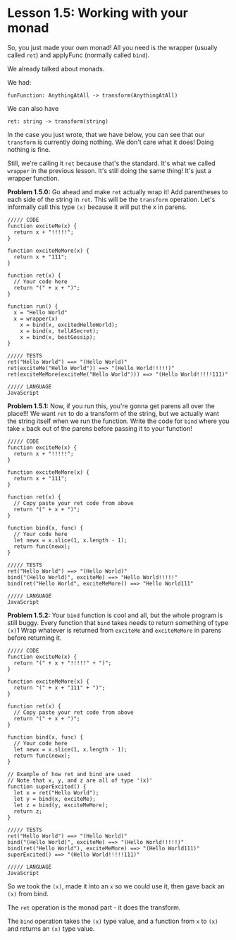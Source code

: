 # Lesson 1.5: Working with your monad 

So, you just made your own monad! All you need is the wrapper (usually called `ret`) and applyFunc (normally called `bind`). 

We already talked about monads.

We had:

```text
funFunction: AnythingAtAll -> transform(AnythingAtAll)
```

We can also have

```text
ret: string -> transform(string)
```

In the case you just wrote, that we have below, you can see that our `transform` is currently doing nothing. We don't care what it does! Doing nothing is fine.

Still, we're calling it `ret` because that's the standard. It's what we called `wrapper` in the previous lesson. It's still doing the same thing! It's just a wrapper function.

**Problem 1.5.0:** Go ahead and make `ret` actually wrap it! Add parentheses to each side of the string in `ret`. This will be the `transform` operation. Let's informally call this type `(x)` because it will put the x in parens.

```problem
///// CODE
function exciteMe(x) {
  return x + "!!!!!";
}

function exciteMeMore(x) {
  return x + "111";
}

function ret(x) {
  // Your code here
  return "(" + x + ")";
}

function run() {
  x = "Hello World"
  x = wrapper(x)
    x = bind(x, excitedHelloWorld);
    x = bind(x, tellASecret);
    x = bind(x, bestGossip);
}

///// TESTS
ret("Hello World") ==> "(Hello World)"
ret(exciteMe("Hello World")) ==> "(Hello World!!!!!)"
ret(exciteMeMore(exciteMe("Hello World"))) ==> "(Hello World!!!!!111)"

///// LANGUAGE
JavaScript
```

**Problem 1.5.1:** Now, if you run this, you're gonna get parens all over the place!!! We want `ret` to do a transform of the string, but we actually want the string itself when we run the function. Write the code for `bind` where you take `x` back out of the parens before passing it to your function!

```problem
///// CODE
function exciteMe(x) {
  return x + "!!!!!";
}

function exciteMeMore(x) {
  return x + "111";
}

function ret(x) {
  // Copy paste your ret code from above 
  return "(" + x + ")";
}

function bind(x, func) {
  // Your code here
  let newx = x.slice(1, x.length - 1);
  return func(newx);
}

///// TESTS
ret("Hello World") ==> "(Hello World)"
bind("(Hello World)", exciteMe) ==> "Hello World!!!!!"
bind(ret("Hello World", exciteMeMore)) ==> "Hello World111"

///// LANGUAGE
JavaScript
```

**Problem 1.5.2:** Your `bind` function is cool and all, but the whole program is still buggy. Every function that `bind` takes needs to return something of type `(x)`1 Wrap whatever is returned from `exciteMe` and `exciteMeMore` in parens before returning it.

```problem
///// CODE
function exciteMe(x) {
  return "(" + x + "!!!!!" + ")";
}

function exciteMeMore(x) {
  return "(" + x + "111" + ")";
}

function ret(x) {
  // Copy paste your ret code from above 
  return "(" + x + ")";
}

function bind(x, func) {
  // Your code here
  let newx = x.slice(1, x.length - 1);
  return func(newx);
}

// Example of how ret and bind are used
// Note that x, y, and z are all of type '(x)'
function superExcited() {
  let x = ret("Hello World");
  let y = bind(x, exciteMe);
  let z = bind(y, exciteMeMore);
  return z;
}

///// TESTS
ret("Hello World") ==> "(Hello World)"
bind("(Hello World)", exciteMe) ==> "(Hello World!!!!!)"
bind(ret("Hello World"), exciteMeMore) ==> "(Hello World111)"
superExcited() ==> "(Hello World!!!!!111)"

///// LANGUAGE
JavaScript
```

So we took the `(x)`, made it into an `x` so we could use it, then gave back an
`(x)` from bind.

The `ret` operation is the monad part - it does the transform.

The `bind` operation takes the `(x)` type value, and a function from `x` to `(x)` and returns an `(x)` type value.